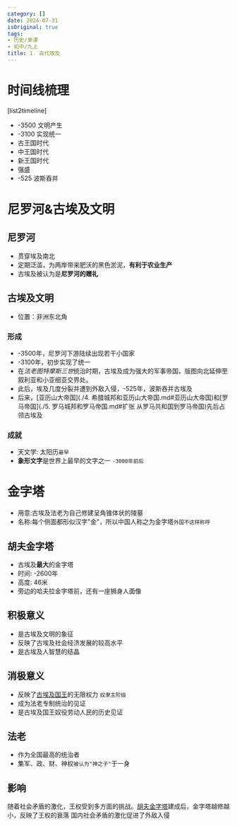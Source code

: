 ```yaml
---
category: []
date: 2024-07-31
isOriginal: true
tags:
- 历史/单课
- 初中/九上
title: 1. 古代埃及
---
```

# 时间线梳理
[list2timeline]
- -3500
   文明产生
- -3100
   实现统一
- 
  古王国时代
- 
  中王国时代
- 
  新王国时代
- 
  强盛
- -525
   波斯吞并
# 尼罗河&古埃及文明
## 尼罗河
- 贯穿埃及南北
- 定期泛滥，为两岸带来肥沃的黑色淤泥，**有利于农业生产**
- 古埃及被认为是**尼罗河的赠礼**
## 古埃及文明
- 位置：非洲东北角
### 形成
- -3500年，尼罗河下游陆续出现若干小国家
- -3100年，初步实现了统一
- 在*法老图特摩斯三世*统治时期，古埃及成为强大的军事帝国，版图向北延伸至叙利亚和小亚细亚交界处。
- 此后，埃及几度分裂并遭到外敌入侵，-525年，波斯吞并古埃及
- 后来，[亚历山大帝国](./4. 希腊城邦和亚历山大帝国.md#亚历山大帝国)和[罗马帝国](./5. 罗马城邦和罗马帝国.md#扩张 从罗马共和国到罗马帝国)先后占领古埃及
### 成就
- 天文学: 太阳历`最早`
- **象形文字**是世界上最早的文字之一 `-3000年前后`
# 金字塔
- 用意:古埃及法老为自己修建呈角锥体状的陵墓
- 名称:每个侧面都形似汉字"金"，所以中国人称之为金字塔`外国不这样称呼`
## 胡夫金字塔
- 古埃及**最大**的金字塔
- 时间: -2600年
- 高度: 46米
- 旁边的哈夫拉金字塔前，还有一座狮身人面像
## 积极意义
- 是古埃及文明的象征
- 反映了古埃及社会经济发展的较高水平
- 是古埃及人智慧的结晶
## 消极意义
- 反映了[古埃及国王](#法老)的无限权力 `奴隶主阶级`
- 成为法老专制统治的见证
- 是古埃及国王奴役劳动人民的历史见证
## 法老
- 作为全国最高的统治者
- 集军、政、财、神权`被认为"神之子"`于一身
## 影响
随着社会矛盾的激化，王权受到多方面的挑战。[胡夫金字塔](#胡夫金字塔)建成后，金字塔越修越小，反映了王权的衰落
国内社会矛盾的激化促进了外敌入侵